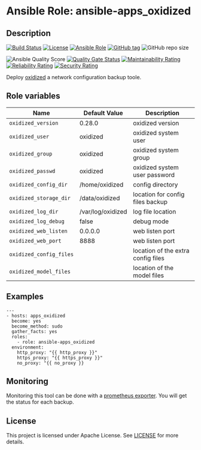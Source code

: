 # Ansible Role: ansible-apps_oxidized

## Description

[![Build Status](https://travis-ci.com/lotusnoir/ansible-apps_oxidized.svg?branch=master?style=flat)](https://travis-ci.com/lotusnoir/ansible-apps_oxidized)
[![License](https://img.shields.io/badge/license-Apache--2.0-brightgreen?style=flat)](https://opensource.org/licenses/Apache-2.0)
[![Ansible Role](https://img.shields.io/badge/galaxy-apps_oxidized-purple?style=flat)](https://galaxy.ansible.com/lotusnoir/apps_oxidized)
[![GitHub tag](https://img.shields.io/badge/version-0.28.0-blue?style=flat)](https://github.com/lotusnoir/ansible-apps_oxidized/releases/tag/0.28.0)
![GitHub repo size](https://img.shields.io/github/repo-size/lotusnoir/ansible-apps_oxidized?color=orange&style=flat)

![Ansible Quality Score](https://img.shields.io/ansible/quality/47557)
[![Quality Gate Status](https://sonarcloud.io/api/project_badges/measure?project=lotusnoir_ansible-apps_oxidized&metric=alert_status)](https://sonarcloud.io/dashboard?id=lotusnoir_ansible-apps_oxidized) 
[![Maintainability Rating](https://sonarcloud.io/api/project_badges/measure?project=lotusnoir_ansible-apps_oxidized&metric=sqale_rating)](https://sonarcloud.io/dashboard?id=lotusnoir_ansible-apps_oxidized)
[![Reliability Rating](https://sonarcloud.io/api/project_badges/measure?project=lotusnoir_ansible-apps_oxidized&metric=reliability_rating)](https://sonarcloud.io/dashboard?id=lotusnoir_ansible-apps_oxidized)
[![Security Rating](https://sonarcloud.io/api/project_badges/measure?project=lotusnoir_ansible-apps_oxidized&metric=security_rating)](https://sonarcloud.io/dashboard?id=lotusnoir_ansible-apps_oxidized)


Deploy [oxidized](https://github.com/ytti/oxidized) a network configuration backup toole.

## Role variables

| Name           | Default Value | Description                        |
| -------------- | ------------- | -----------------------------------|
| `oxidized_version` | 0.28.0 | oxidized version |
| `oxidized_user` | oxidized | oxidized system user |
| `oxidized_group` | oxidized | oxidized system group |
| `oxidized_passwd` | oxidized | oxidized system user password|
| `oxidized_config_dir` | /home/oxidized | config directory |
| `oxidized_storage_dir` | /data/oxidized | location for config files backup |
| `oxidized_log_dir` | /var/log/oxidized | log file location |
| `oxidized_log_debug` | false | debug mode |
| `oxidized_web_listen` | 0.0.0.0 | web listen port|
| `oxidized_web_port` | 8888 | web listen port |
| `oxidized_config_files` |  | location of the extra config files|
| `oxidized_model_files` |  | location of the model files|

## Examples

	---
	- hosts: apps_oxidized
	  become: yes
	  become_method: sudo
	  gather_facts: yes
	  roles:
	    - role: ansible-apps_oxidized
	  environment: 
	    http_proxy: "{{ http_proxy }}"
	    https_proxy: "{{ https_proxy }}"
	    no_proxy: "{{ no_proxy }}

## Monitoring

Monitoring this tool can be done with a [prometheus exporter](https://github.com/lotusnoir/ansible-apps_oxidized_exporter). You will get the status for each backup.


## License

This project is licensed under Apache License. See [LICENSE](/LICENSE) for more details.
